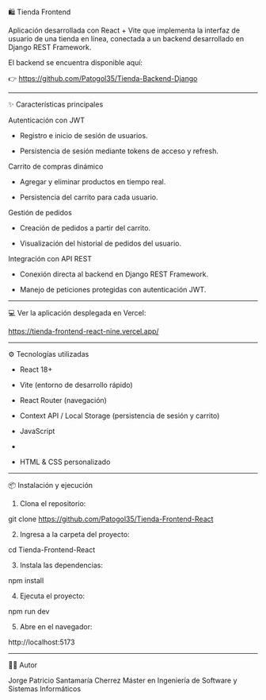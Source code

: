 🛍️ Tienda Frontend

Aplicación desarrollada con React + Vite que implementa la interfaz de usuario de una tienda en línea, conectada a un backend desarrollado en Django REST Framework.

El backend se encuentra disponible aquí:

👉 https://github.com/Patogol35/Tienda-Backend-Django

---

✨ Características principales

Autenticación con JWT

- Registro e inicio de sesión de usuarios.

- Persistencia de sesión mediante tokens de acceso y refresh.


Carrito de compras dinámico

- Agregar y eliminar productos en tiempo real.

- Persistencia del carrito para cada usuario.


Gestión de pedidos

- Creación de pedidos a partir del carrito.

- Visualización del historial de pedidos del usuario.


Integración con API REST

- Conexión directa al backend en Django REST Framework.

- Manejo de peticiones protegidas con autenticación JWT.

--- 

💻 Ver la aplicación desplegada en Vercel:

https://tienda-frontend-react-nine.vercel.app/

---

⚙️ Tecnologías utilizadas

- React 18+

- Vite (entorno de desarrollo rápido)

- React Router (navegación)

- Context API / Local Storage (persistencia de sesión y carrito)

- JavaScript
- 
- HTML & CSS personalizado

--- 

📦 Instalación y ejecución

1. Clona el repositorio:

git clone https://github.com/Patogol35/Tienda-Frontend-React

2. Ingresa a la carpeta del proyecto:

cd Tienda-Frontend-React

3. Instala las dependencias:
  
npm install

4. Ejecuta el proyecto:

npm run dev 

5. Abre en el navegador:
  
http://localhost:5173

---

👨‍💻 Autor

Jorge Patricio Santamaría Cherrez
Máster en Ingeniería de Software y Sistemas Informáticos

